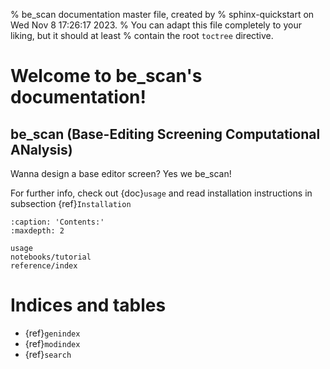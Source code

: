 % be_scan documentation master file, created by
% sphinx-quickstart on Wed Nov  8 17:26:17 2023.
% You can adapt this file completely to your liking, but it should at least
% contain the root `toctree` directive.

# Welcome to be_scan's documentation!

## be_scan (Base-Editing Screening Computational ANalysis)

Wanna design a base editor screen? Yes we be_scan!

For further info, check out {doc}`usage` and read installation instructions in subsection {ref}`Installation`

```{toctree}
:caption: 'Contents:'
:maxdepth: 2

usage
notebooks/tutorial
reference/index
```

# Indices and tables

- {ref}`genindex`
- {ref}`modindex`
- {ref}`search`
